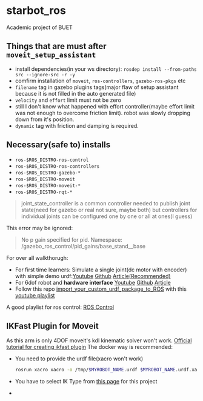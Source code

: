 # starbot_ros

 Academic project of BUET

## Things that are must after `moveit_setup_assistant`

- install dependencies(in your ws directory): `rosdep install --from-paths src --ignore-src -r -y`
- comfirm installation of `moveit`, `ros-controllers`, `gazebo-ros-pkgs` etc
- `filename` tag in gazebo plugins tags(major flaw of setup assistant because it is not filled in the auto generated file)
- `velocity` and `effort` limit must not be zero
- still I don't know what happened with effort controller(maybe effort limit was not enough to overcome friction limit). robot was slowly dropping down from it's position.
- `dynamic` tag with friction and damping is required.

## Necessary(safe to) installs

- `ros-$ROS_DISTRO-ros-control`
- `ros-$ROS_DISTRO-ros-controllers`
- `ros-$ROS_DISTRO-gazebo-*`
- `ros-$ROS_DISTRO-moveit`
- `ros-$ROS_DISTRO-moveit-*`
- `ros-$ROS_DISTRO-rqt-*`
  
> joint_state_controller is a common controller needed to publish joint state(need for gazebo or real not sure, maybe both)
> but controllers for individual joints can be configured one by one or all at ones(I guess)

 This error may be ignored:

> No p gain specified for pid.  Namespace: /gazebo_ros_control/pid_gains/base_stand__base

For over all walkthorugh:

- For first time learners: Simulate a single joint(dc motor with encoder) with simple demo urdf:[Youtube](https://youtu.be/88VbbSiAZCk?si=IvtenBTyQzSg1JL4) [Github](https://github.com/bandasaikrishna/ros_control_example.git) [Article(Recommended)](https://www.rosroboticslearning.com/ros-control)
- For 6dof robot and **hardware interface** [Youtube](https://youtu.be/G_EvFqO7VHM?si=I-jOijv5H4FKw3em) [Github](https://github.com/bandasaikrishna/6-DOF_Manipulator.git) [Article](https://www.rosroboticslearning.com/)
- Follow this repo [import_your_custom_urdf_package_to_ROS](https://github.com/ageofrobotics/import_your_custom_urdf_package_to_ROS-main.git) with this [youtube playlist](https://youtube.com/playlist?list=PLeEzO_sX5H6TBD6EMGgV-qdhzxPY19m12&si=NdK21Pe5GSLZaA60)

A good playlist for ros control: [ROS Control](https://youtube.com/playlist?list=PL0LxxVxIWiJJOgmy3xeIUUMxGZBvcpmaT&si=EyB8C3QI9dOkcytn)

## IKFast Plugin for Moveit

As this arm is only 4DOF moveit's kdl kinematic solver won't work.
[Official tutorial for creating ikfast plugin](https://ros-planning.github.io/moveit_tutorials/doc/ikfast/ikfast_tutorial.html)
The docker way is recommended:

- You need to provide the urdf file(xacro won't work)

    ```bash
  rosrun xacro xacro -o /tmp/$MYROBOT_NAME.urdf $MYROBOT_NAME.urdf.xacro
    ```

- You have to select IK Type from [this page](http://openrave.org/docs/latest_stable/openravepy/ikfast/#ik-types) for this project
-
